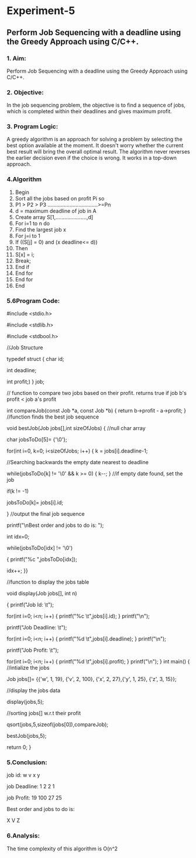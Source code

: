 # Experiment-5
## Perform Job Sequencing with a deadline using the Greedy Approach using C/C++.

### 1. Aim:
Perform Job Sequencing with a deadline using the Greedy Approach using C/C++.
### 2. Objective:
In the job sequencing problem, the objective is to find a sequence of jobs, which is completed 
within their deadlines and gives maximum profit.

### 3. Program Logic:
A greedy algorithm is an approach for solving a problem by selecting the best option 
available at the moment. It doesn't worry whether the current best result will bring the overall optimal result.
The algorithm never reverses the earlier decision even if the choice is wrong. It works in a 
top-down approach.
### 4.Algorithm
 1. Begin
 2. Sort all the jobs based on profit Pi so
 3. P1 > P2 > P3 …………………………….>=Pn
 4. d = maximum deadline of job in A
 5. Create array S[1,…………………,d]
 6. For i=1 to n do
 7. Find the largest job x
 8. For j=i to 1
 9. If ((S[j] = 0) and (x deadline<= d))
 10. Then 
 11. S[x] = i;
 12. Break;
 13. End if
 14. End for
 15. End for
 16. End

  
### 5.6Program Code:
#include <stdio.h>

#include <stdlib.h>

#include <stdbool.h>

//Job Structure 

typedef struct
{
 char id;
 
 int deadline;
 
 int profit;)
 }
 job;
 
// function to compare two jobs based on their profit. returns true if job b's profit < job a's profit

int compareJob(const Job *a, const Job *b)
{
 return b->profit - a->profit;
}
//function finds the best job sequence

void bestJob(Job jobs[],int sizeOfJobs)
{
//null char array

 char jobsToDo[5]= {'\0'}; 
 
for(int i=0, k=0; i<sizeOfJobs; i++)
{
 k = jobs[i].deadline-1;
 
//Searching backwards the empty date nearest to deadline 

 while(jobsToDo[k] != '\0' && k >= 0)
 {
 k--;
 } 
 //if empty date found, set the job
 
if(k != -1)

jobsToDo[k]= jobs[i].id;

 } 
 //output the final job sequence
 
printf("\nBest order and jobs to do is: ");

 int idx=0;
 
 while(jobsToDo[idx] != '\0')
 
 {
printf("%c ",jobsToDo[idx]);

idx++;
 }} 
 
//function to display the jobs table

void display(Job jobs[], int n)

{
printf("Job Id: \t");

for(int i=0; i<n; i++)
{
printf("%c \t",jobs[i].id);
 }
printf("\n");

printf("Job Deadline: \t");

for(int i=0; i<n; i++)
{
printf("%d \t",jobs[i].deadline);
 }
printf("\n");

printf("Job Profit: \t");

for(int i=0; i<n; i++)
{
printf("%d \t",jobs[i].profit);
 }
printf("\n");
}
int main()
{ 
//intialize the jobs

 Job jobs[]= {{'w', 1, 19}, {'v', 2, 100}, {'x', 2, 27},{'y', 1, 25}, {'z', 3, 15}}; 
 
//display the jobs data

 display(jobs,5);
 
//sorting jobs[] w.r.t their profit

qsort(jobs,5,sizeof(jobs[0]),compareJob);

bestJob(jobs,5);

 return 0;
}
### 5.Conclusion:
  job id:      w  v  x  y 
  
  job Deadline: 1  2   2  1
  
  job Profit:  19  100   27  25
  
  Best order and jobs to do is:
  
  X   V   Z
  
### 6.Analysis:

The time complexity of this algorithm is O(n^2
